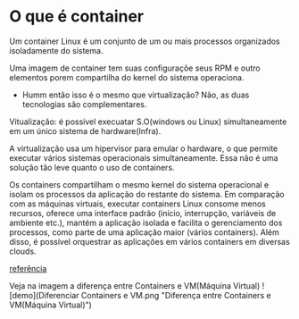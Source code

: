 # O que é container
  Um container Linux é um conjunto de um ou mais processos organizados
isoladamente do sistema.

  Uma imagem de container tem suas configuraçõe seus RPM e outro elementos
porem compartilha do kernel do sistema operaciona.

- Humm então isso é o mesmo que virtualização?
Não, as duas tecnologias são complementares.

Vitualização: é possivel execuatar S.O(windows ou Linux) simultaneamente em um
único sistema de hardware(Infra).

A virtualização usa um hipervisor para emular o hardware, o que permite
executar vários sistemas operacionais simultaneamente. Essa não é uma solução
tão leve quanto o uso de containers.

  Os containers compartilham o mesmo kernel do sistema operacional e isolam
os processos da aplicação do restante do sistema.
  Em comparação com as máquinas virtuais, executar containers Linux consome
menos recursos, oferece uma interface padrão (início, interrupção,
variáveis de ambiente etc.), mantém a aplicação isolada e facilita
o gerenciamento dos processos, como parte de uma aplicação maior (vários containers).
Além disso, é possível orquestrar as aplicações em vários containers
em diversas clouds.

[referência](https://www.redhat.com/pt-br/topics/containers/whats-a-linux-container)

Veja na imagem  a diferença entre Containers e VM(Máquina Virtual)
![demo](Diferenciar Containers e VM.png "Diferença entre Containers e VM(Máquina Virtual)")  